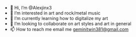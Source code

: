 - 👋 Hi, I’m @Alexjinx3
- 👀 I’m interested in art and rock/metal music
- 🌱 I’m currently learning how to digitalize my art 
- 💞️ I’m looking to collaborate on art styles and art in general
- 📫 How to reach me email me geminitwin381@gmail.com

<!---
Alexjinx3/Alexjinx3 is a ✨ special ✨ repository because its `README.md` (this file) appears on your GitHub profile.
You can click the Preview link to take a look at your changes.
--->
